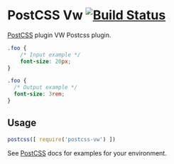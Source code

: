 # PostCSS Vw [![Build Status][ci-img]][ci]

[PostCSS] plugin VW Postcss plugin.

[PostCSS]: https://github.com/postcss/postcss
[ci-img]:  https://travis-ci.org/nimi/postcss-vw.svg
[ci]:      https://travis-ci.org/nimi/postcss-vw

```css
.foo {
    /* Input example */
    font-size: 20px;
}
```

```css
.foo {
  /* Output example */
  font-size: 3rem;
}
```

## Usage

```js
postcss([ require('postcss-vw') ])
```

See [PostCSS] docs for examples for your environment.
